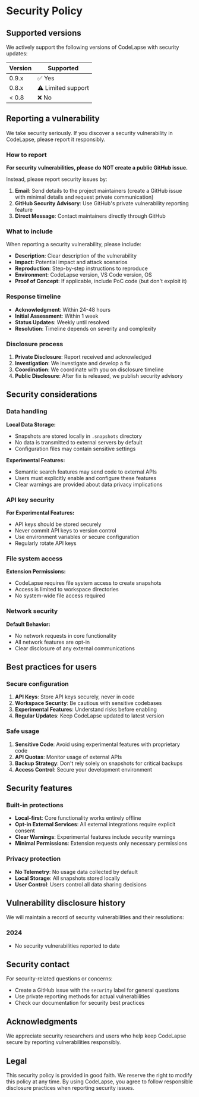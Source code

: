 # Security Policy

## Supported versions

We actively support the following versions of CodeLapse with security updates:

| Version | Supported          |
| ------- | ------------------ |
| 0.9.x   | ✅ Yes             |
| 0.8.x   | ⚠️ Limited support |
| < 0.8   | ❌ No              |

## Reporting a vulnerability

We take security seriously. If you discover a security vulnerability in CodeLapse, please report it responsibly.

### How to report

**For security vulnerabilities, please do NOT create a public GitHub issue.**

Instead, please report security issues by:

1. **Email**: Send details to the project maintainers (create a GitHub issue with minimal details and request private communication)
2. **GitHub Security Advisory**: Use GitHub's private vulnerability reporting feature
3. **Direct Message**: Contact maintainers directly through GitHub

### What to include

When reporting a security vulnerability, please include:

- **Description**: Clear description of the vulnerability
- **Impact**: Potential impact and attack scenarios
- **Reproduction**: Step-by-step instructions to reproduce
- **Environment**: CodeLapse version, VS Code version, OS
- **Proof of Concept**: If applicable, include PoC code (but don't exploit it)

### Response timeline

- **Acknowledgment**: Within 24-48 hours
- **Initial Assessment**: Within 1 week
- **Status Updates**: Weekly until resolved
- **Resolution**: Timeline depends on severity and complexity

### Disclosure process

1. **Private Disclosure**: Report received and acknowledged
2. **Investigation**: We investigate and develop a fix
3. **Coordination**: We coordinate with you on disclosure timeline
4. **Public Disclosure**: After fix is released, we publish security advisory

## Security considerations

### Data handling

**Local Data Storage:**
- Snapshots are stored locally in `.snapshots` directory
- No data is transmitted to external servers by default
- Configuration files may contain sensitive settings

**Experimental Features:**
- Semantic search features may send code to external APIs
- Users must explicitly enable and configure these features
- Clear warnings are provided about data privacy implications

### API key security

**For Experimental Features:**
- API keys should be stored securely
- Never commit API keys to version control
- Use environment variables or secure configuration
- Regularly rotate API keys

### File system access

**Extension Permissions:**
- CodeLapse requires file system access to create snapshots
- Access is limited to workspace directories
- No system-wide file access required

### Network security

**Default Behavior:**
- No network requests in core functionality
- All network features are opt-in
- Clear disclosure of any external communications

## Best practices for users

### Secure configuration

1. **API Keys**: Store API keys securely, never in code
2. **Workspace Security**: Be cautious with sensitive codebases
3. **Experimental Features**: Understand risks before enabling
4. **Regular Updates**: Keep CodeLapse updated to latest version

### Safe usage

1. **Sensitive Code**: Avoid using experimental features with proprietary code
2. **API Quotas**: Monitor usage of external APIs
3. **Backup Strategy**: Don't rely solely on snapshots for critical backups
4. **Access Control**: Secure your development environment

## Security features

### Built-in protections

- **Local-first**: Core functionality works entirely offline
- **Opt-in External Services**: All external integrations require explicit consent
- **Clear Warnings**: Experimental features include security warnings
- **Minimal Permissions**: Extension requests only necessary permissions

### Privacy protection

- **No Telemetry**: No usage data collected by default
- **Local Storage**: All snapshots stored locally
- **User Control**: Users control all data sharing decisions

## Vulnerability disclosure history

We will maintain a record of security vulnerabilities and their resolutions:

### 2024

- No security vulnerabilities reported to date

## Security contact

For security-related questions or concerns:

- Create a GitHub issue with the `security` label for general questions
- Use private reporting methods for actual vulnerabilities
- Check our documentation for security best practices

## Acknowledgments

We appreciate security researchers and users who help keep CodeLapse secure by reporting vulnerabilities responsibly.

## Legal

This security policy is provided in good faith. We reserve the right to modify this policy at any time. By using CodeLapse, you agree to follow responsible disclosure practices when reporting security issues.